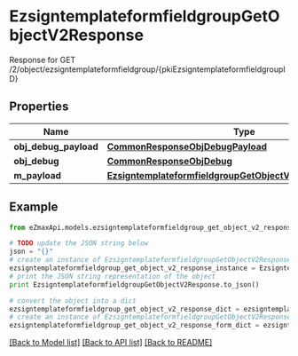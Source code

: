 # EzsigntemplateformfieldgroupGetObjectV2Response

Response for GET /2/object/ezsigntemplateformfieldgroup/{pkiEzsigntemplateformfieldgroupID}

## Properties
Name | Type | Description | Notes
------------ | ------------- | ------------- | -------------
**obj_debug_payload** | [**CommonResponseObjDebugPayload**](CommonResponseObjDebugPayload.md) |  | 
**obj_debug** | [**CommonResponseObjDebug**](CommonResponseObjDebug.md) |  | [optional] 
**m_payload** | [**EzsigntemplateformfieldgroupGetObjectV2ResponseMPayload**](EzsigntemplateformfieldgroupGetObjectV2ResponseMPayload.md) |  | 

## Example

```python
from eZmaxApi.models.ezsigntemplateformfieldgroup_get_object_v2_response import EzsigntemplateformfieldgroupGetObjectV2Response

# TODO update the JSON string below
json = "{}"
# create an instance of EzsigntemplateformfieldgroupGetObjectV2Response from a JSON string
ezsigntemplateformfieldgroup_get_object_v2_response_instance = EzsigntemplateformfieldgroupGetObjectV2Response.from_json(json)
# print the JSON string representation of the object
print EzsigntemplateformfieldgroupGetObjectV2Response.to_json()

# convert the object into a dict
ezsigntemplateformfieldgroup_get_object_v2_response_dict = ezsigntemplateformfieldgroup_get_object_v2_response_instance.to_dict()
# create an instance of EzsigntemplateformfieldgroupGetObjectV2Response from a dict
ezsigntemplateformfieldgroup_get_object_v2_response_form_dict = ezsigntemplateformfieldgroup_get_object_v2_response.from_dict(ezsigntemplateformfieldgroup_get_object_v2_response_dict)
```
[[Back to Model list]](../README.md#documentation-for-models) [[Back to API list]](../README.md#documentation-for-api-endpoints) [[Back to README]](../README.md)


